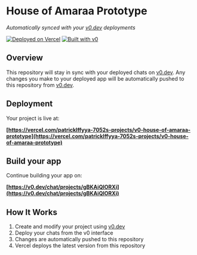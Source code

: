 # House of Amaraa Prototype

*Automatically synced with your [v0.dev](https://v0.dev) deployments*

[![Deployed on Vercel](https://img.shields.io/badge/Deployed%20on-Vercel-black?style=for-the-badge&logo=vercel)](https://vercel.com/patricklffyya-7052s-projects/v0-house-of-amaraa-prototype)
[![Built with v0](https://img.shields.io/badge/Built%20with-v0.dev-black?style=for-the-badge)](https://v0.dev/chat/projects/gBKAiQlORXi)

## Overview

This repository will stay in sync with your deployed chats on [v0.dev](https://v0.dev).
Any changes you make to your deployed app will be automatically pushed to this repository from [v0.dev](https://v0.dev).

## Deployment

Your project is live at:

**[https://vercel.com/patricklffyya-7052s-projects/v0-house-of-amaraa-prototype](https://vercel.com/patricklffyya-7052s-projects/v0-house-of-amaraa-prototype)**

## Build your app

Continue building your app on:

**[https://v0.dev/chat/projects/gBKAiQlORXi](https://v0.dev/chat/projects/gBKAiQlORXi)**

## How It Works

1. Create and modify your project using [v0.dev](https://v0.dev)
2. Deploy your chats from the v0 interface
3. Changes are automatically pushed to this repository
4. Vercel deploys the latest version from this repository